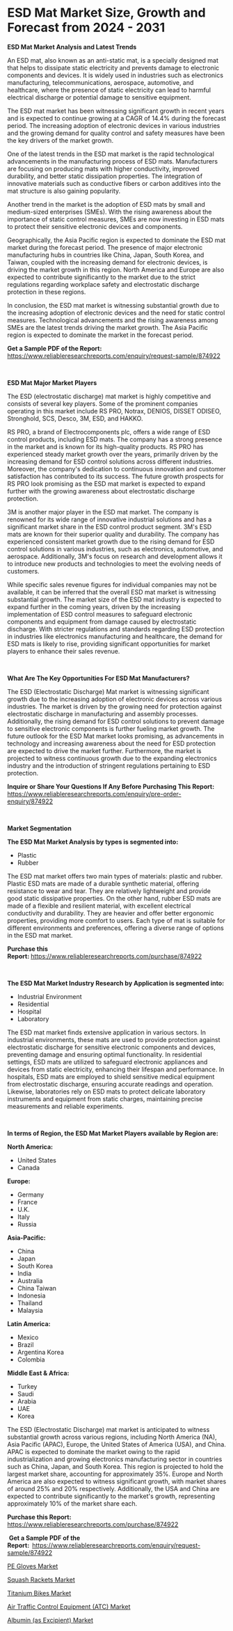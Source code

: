 <p><h1>ESD Mat Market Size, Growth and Forecast from 2024 - 2031</h1></p><p><strong>ESD Mat Market Analysis and Latest Trends</strong></p>
<p><p>An ESD mat, also known as an anti-static mat, is a specially designed mat that helps to dissipate static electricity and prevents damage to electronic components and devices. It is widely used in industries such as electronics manufacturing, telecommunications, aerospace, automotive, and healthcare, where the presence of static electricity can lead to harmful electrical discharge or potential damage to sensitive equipment.</p><p>The ESD mat market has been witnessing significant growth in recent years and is expected to continue growing at a CAGR of 14.4% during the forecast period. The increasing adoption of electronic devices in various industries and the growing demand for quality control and safety measures have been the key drivers of the market growth.</p><p>One of the latest trends in the ESD mat market is the rapid technological advancements in the manufacturing process of ESD mats. Manufacturers are focusing on producing mats with higher conductivity, improved durability, and better static dissipation properties. The integration of innovative materials such as conductive fibers or carbon additives into the mat structure is also gaining popularity.</p><p>Another trend in the market is the adoption of ESD mats by small and medium-sized enterprises (SMEs). With the rising awareness about the importance of static control measures, SMEs are now investing in ESD mats to protect their sensitive electronic devices and components.</p><p>Geographically, the Asia Pacific region is expected to dominate the ESD mat market during the forecast period. The presence of major electronic manufacturing hubs in countries like China, Japan, South Korea, and Taiwan, coupled with the increasing demand for electronic devices, is driving the market growth in this region. North America and Europe are also expected to contribute significantly to the market due to the strict regulations regarding workplace safety and electrostatic discharge protection in these regions.</p><p>In conclusion, the ESD mat market is witnessing substantial growth due to the increasing adoption of electronic devices and the need for static control measures. Technological advancements and the rising awareness among SMEs are the latest trends driving the market growth. The Asia Pacific region is expected to dominate the market in the forecast period.</p></p>
<p><strong>Get a Sample PDF of the Report:&nbsp;</strong> <a href="https://www.reliableresearchreports.com/enquiry/request-sample/874922">https://www.reliableresearchreports.com/enquiry/request-sample/874922</a></p>
<p>&nbsp;</p>
<p><strong>ESD Mat Major Market Players</strong></p>
<p><p>The ESD (electrostatic discharge) mat market is highly competitive and consists of several key players. Some of the prominent companies operating in this market include RS PRO, Notrax, DENIOS, DISSET ODISEO, Stronghold, SCS, Desco, 3M, ESD, and HAKKO. </p><p>RS PRO, a brand of Electrocomponents plc, offers a wide range of ESD control products, including ESD mats. The company has a strong presence in the market and is known for its high-quality products. RS PRO has experienced steady market growth over the years, primarily driven by the increasing demand for ESD control solutions across different industries. Moreover, the company's dedication to continuous innovation and customer satisfaction has contributed to its success. The future growth prospects for RS PRO look promising as the ESD mat market is expected to expand further with the growing awareness about electrostatic discharge protection.</p><p>3M is another major player in the ESD mat market. The company is renowned for its wide range of innovative industrial solutions and has a significant market share in the ESD control product segment. 3M's ESD mats are known for their superior quality and durability. The company has experienced consistent market growth due to the rising demand for ESD control solutions in various industries, such as electronics, automotive, and aerospace. Additionally, 3M's focus on research and development allows it to introduce new products and technologies to meet the evolving needs of customers. </p><p>While specific sales revenue figures for individual companies may not be available, it can be inferred that the overall ESD mat market is witnessing substantial growth. The market size of the ESD mat industry is expected to expand further in the coming years, driven by the increasing implementation of ESD control measures to safeguard electronic components and equipment from damage caused by electrostatic discharge. With stricter regulations and standards regarding ESD protection in industries like electronics manufacturing and healthcare, the demand for ESD mats is likely to rise, providing significant opportunities for market players to enhance their sales revenue.</p></p>
<p>&nbsp;</p>
<p><strong>What Are The Key Opportunities For ESD Mat Manufacturers?</strong></p>
<p><p>The ESD (Electrostatic Discharge) Mat market is witnessing significant growth due to the increasing adoption of electronic devices across various industries. The market is driven by the growing need for protection against electrostatic discharge in manufacturing and assembly processes. Additionally, the rising demand for ESD control solutions to prevent damage to sensitive electronic components is further fueling market growth. The future outlook for the ESD Mat market looks promising, as advancements in technology and increasing awareness about the need for ESD protection are expected to drive the market further. Furthermore, the market is projected to witness continuous growth due to the expanding electronics industry and the introduction of stringent regulations pertaining to ESD protection.</p></p>
<p><strong>Inquire or Share Your Questions If Any Before Purchasing This Report:</strong> <a href="https://www.reliableresearchreports.com/enquiry/pre-order-enquiry/874922">https://www.reliableresearchreports.com/enquiry/pre-order-enquiry/874922</a></p>
<p>&nbsp;</p>
<p><strong>Market Segmentation</strong></p>
<p><strong>The ESD Mat Market Analysis by types is segmented into:</strong></p>
<p><ul><li>Plastic</li><li>Rubber</li></ul></p>
<p><p>The ESD mat market offers two main types of materials: plastic and rubber. Plastic ESD mats are made of a durable synthetic material, offering resistance to wear and tear. They are relatively lightweight and provide good static dissipative properties. On the other hand, rubber ESD mats are made of a flexible and resilient material, with excellent electrical conductivity and durability. They are heavier and offer better ergonomic properties, providing more comfort to users. Each type of mat is suitable for different environments and preferences, offering a diverse range of options in the ESD mat market.</p></p>
<p><strong>Purchase this Report:&nbsp;</strong><a href="https://www.reliableresearchreports.com/purchase/874922">https://www.reliableresearchreports.com/purchase/874922</a></p>
<p>&nbsp;</p>
<p><strong>The ESD Mat Market Industry Research by Application is segmented into:</strong></p>
<p><ul><li>Industrial Environment</li><li>Residential</li><li>Hospital</li><li>Laboratory</li></ul></p>
<p><p>The ESD mat market finds extensive application in various sectors. In industrial environments, these mats are used to provide protection against electrostatic discharge for sensitive electronic components and devices, preventing damage and ensuring optimal functionality. In residential settings, ESD mats are utilized to safeguard electronic appliances and devices from static electricity, enhancing their lifespan and performance. In hospitals, ESD mats are employed to shield sensitive medical equipment from electrostatic discharge, ensuring accurate readings and operation. Likewise, laboratories rely on ESD mats to protect delicate laboratory instruments and equipment from static charges, maintaining precise measurements and reliable experiments.</p></p>
<p>&nbsp;</p>
<p><strong>In terms of Region, the ESD Mat Market Players available by Region are:</strong></p>
<p>
    <p> <strong> North America: </strong>
        <ul>
            <li>United States</li>
            <li>Canada</li>
        </ul>
        </p> 
    <p> <strong> Europe: </strong>
        <ul>
            <li>Germany</li>
            <li>France</li>
            <li>U.K.</li>
            <li>Italy</li>
            <li>Russia</li>
        </ul>
        </p> 
    <p> <strong> Asia-Pacific: </strong>
        <ul>
            <li>China</li>
            <li>Japan</li>
            <li>South Korea</li>
            <li>India</li>
            <li>Australia</li>
            <li>China Taiwan</li>
            <li>Indonesia</li>
            <li>Thailand</li>
            <li>Malaysia</li>
        </ul>
        </p> 
    <p> <strong> Latin America: </strong>
        <ul>
            <li>Mexico</li>
            <li>Brazil</li>
            <li>Argentina Korea</li>
            <li>Colombia</li>
        </ul>
        </p> 
    <p> <strong> Middle East & Africa: </strong>
        <ul>
            <li>Turkey</li>
            <li>Saudi</li>
            <li>Arabia</li>
            <li>UAE</li>
            <li>Korea</li>
        </ul>
    </p>
    </p>
<p><p>The ESD (Electrostatic Discharge) mat market is anticipated to witness substantial growth across various regions, including North America (NA), Asia Pacific (APAC), Europe, the United States of America (USA), and China. APAC is expected to dominate the market owing to the rapid industrialization and growing electronics manufacturing sector in countries such as China, Japan, and South Korea. This region is projected to hold the largest market share, accounting for approximately 35%. Europe and North America are also expected to witness significant growth, with market shares of around 25% and 20% respectively. Additionally, the USA and China are expected to contribute significantly to the market's growth, representing approximately 10% of the market share each.</p></p>
<p><strong>Purchase this Report: </strong><a href="https://www.reliableresearchreports.com/purchase/874922">https://www.reliableresearchreports.com/purchase/874922</a></p>
<p>&nbsp;<strong>Get a Sample PDF of the Report:&nbsp;&nbsp;</strong><a href="https://www.reliableresearchreports.com/enquiry/request-sample/874922">https://www.reliableresearchreports.com/enquiry/request-sample/874922</a></p>
<p><strong></strong></p>
<p><p><a href="https://medium.com/@juleshahn3456/pe-gloves-market-analysis-its-cagr-market-segmentation-and-global-industry-overview-520abfb79b41">PE Gloves Market</a></p><p><a href="https://medium.com/@juleshahn3456/squash-rackets-market-the-key-to-successful-business-strategy-forecast-till-2031-d10bb67a6770">Squash Rackets Market</a></p><p><a href="https://medium.com/@juleshahn3456/titanium-bikes-market-research-report-its-history-and-forecast-2024-to-2031-23277c23009a">Titanium Bikes Market</a></p><p><a href="https://github.com/luckyshygirl/Market-Research-Report-List-3/blob/main/air-traffic-control-equipment-atc-market.md">Air Traffic Control Equipment (ATC) Market</a></p><p><a href="https://github.com/gdfhhhj/Market-Research-Report-List-3/blob/main/albumin-as-excipient-market.md">Albumin (as Excipient) Market</a></p></p>